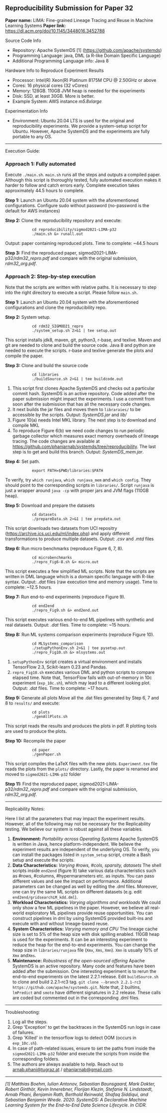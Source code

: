 ## Reproducibility Submission for Paper 32

**Paper name:** LIMA: Fine-grained Lineage Tracing and Reuse in Machine Learning Systems
**Paper link:** https://dl.acm.org/doi/10.1145/3448016.3452788

Source Code Info
 - Repository: Apache SystemDS [1] (https://github.com/apache/systemds)
 - Programming Language: java, DML (a R-like Domain Specific Language)
 - Additional Programming Language info: Java 8

Hardware Info to Reproduce Experiment Results

 - Processor: Intel(R) Xeon(R) Platinum 8175M CPU @ 2.50GHz or above
 - Cores: 16 physical cores (32 vCores)
 - Memory: 128GB. 110GB JVM heap is needed for the experiments
 - Disk: SSD, at least 30GB. More is better.
 - Example System: AWS instance *m5.8xlarge*

Experimentation Info

 - Environment: Ubuntu 20.04 LTS is used for the original and reproducibility experiments. We provide a system-setup script for Ubuntu. However, Apache SystemDS and the experiments are fully portable to any OS.
-----------------------------------

Execution Guide:

### Approach 1: Fully automated 
Execute `./main.sh`. `main.sh` runs all the steps and outputs a compiled paper. Although this script is thoroughly tested, fully automated execution makes it harder to follow and catch errors early. Complete execution takes approximately 44.5 hours to complete.
   
**Step 1:** Launch an Ubuntu 20.04 system with the aforementioned configurations.   Configure sudo without password (no-password is the default for AWS instances)
   
**Step 2:** Clone the reproducibility repository and execute:

                cd reproducibility/sigmod2021-LIMA-p32
                ./main.sh &> runall.out  

Output: paper containing reproduced plots. Time to complete: ~44.5 hours
   
**Step 3:** Find the reproduced paper, sigmod2021-LIMA-p32/*rdm32_repro.pdf*  and compare with the original submission, *rdm32_org.pdf*.

### Approach 2: Step-by-step execution
Note that the scripts are written with relative paths. It is necessary to step into the right directory to execute a script. Please follow `main.sh`.

**Step 1:** Launch an Ubuntu 20.04 system with the aforementioned configurations and clone the reproducibility repo.

**Step 2:** System setup.

                cd rdm32_SIGMOD21_repro
                ./system_setup.sh 2>&1 | tee setup.out

  This script installs jdk8, maven, git, python3, r-base, and texlive. Maven and git are needed to clone and build the source code. Java 8 and python are needed to execute the scripts. r-base and texlive generate the plots and compile the paper.

**Step 3:** Clone and build the source code

                cd libraries
                ./buildSource.sh 2>&1 | tee buildcode.out

  1) This script first clones Apache SystemDS and checks out a particular commit hash. SystemDS is an active repository. Code added after the paper submission might impact the experiments. I use a commit from soon after the submission that has all the necessary code changes.
  2) It next builds the jar files and moves them to `libraraies/` to be accessible by the scripts. Output: *SystemDS.jar* and *lib/*
  3) Figure 10(a) needs Intel MKL library. The next step is to download and compile MKL
  4) To reproduce Figure 6(b) we need code changes to run periodic garbage collector which measures exact memory overheads of lineage tracing. The code changes are available at https://github.com/phaniarnab/systemds/tree/reproducibility. The last step is to get and build this branch. Output: *SystemDS_mem.jar*. 

**Step 4:** Set path.

                export PATH=$PWD/libraries:$PATH

  To verify, try `which runjava`, `which runjava_mem` and `which config`. They should point to the corresponding scripts in `libraries/`. Script `runjava` is  just a wrapper around `java -cp` with proper jars and JVM flags (110GB heap).

**Step 5:** Download and prepare the datasets

                cd datasets
                ./prepareData.sh 2>&1 | tee prepdata.out

  This script downloads two datasets from UCI repositry (https://archive.ics.uci.edu/ml/index.php) and apply different transformations to produce multiple datasets. 
  Output: *.csv* and *.mtd* files

**Step 6:** Run micro benchmarks (reproduce Figure 6, 7, 8).

                cd microbenchmarks
                ./repro_Fig6-8.sh &> micro.out

  This script executes a few simplified ML scripts. Note that the scripts are written in DML language which is a domain specific language with R-like syntax. 
  Output: *.dat* files (raw execution time and memory usage). Time to complete: ~12.5 hours.

**Step 7:** Run end-to-end experiments (reproduce Figure 9).

                cd end2end
                ./repro_Fig9.sh &> end2end.out

  This script executes various end-to-end ML pipelines with synthetic and real datasets.
  Output: *.dat* files. Time to complete: ~15 hours.

**Step 8:** Run ML systems comparison experiments (reproduce Figure 10).

                cd MLSystems_comparison
                ./setupPythonEnv.sh 2>&1 | tee pysetup.out
                ./repro_Fig10.sh &> mlsystems.out

  1) `setupPythonEnv` script creates a virtual environment and installs TensorFlow 2.3, Scikit-learn 0.23 and Pandas.
  2) `repro_Fig10.sh` executes various DML and python scripts to compare elapsed time. Note that, TensorFlow fails with out-of-memory in 10c experiment (`exp_10c.sh`), which may lead to a different looking plot.
Output: *.dat* files. Time to complete: ~17 hours.

**Step 9:** Generate all plots
  Move all the .dat files generated by Step 6, 7 and 8 to `results/` and execute:

                cd plots
                ./genAllPlots.sh

  This script reads the results and produces the plots in pdf. R plotting tools are used to produce the plots.

**Step 10:** Recompile the paper

                cd paper
                ./genPaper.sh

  This script compiles the LaTeX files with the new plots. `Experiment.tex` file reads the plots from the `plots/` directory.
  Lastly, the paper is renamed and moved to `sigmod2021-LIMA-p32` folder

**Step 11:** Find the reproduced paper, sigmod2021-LIMA-p32/*rdm32_repro.pdf* and compare with the original submission, *rdm32_org.pdf*.

--------------------------------------

Replicability Notes:

Here I list all the parameters that may impact the experiment results. However, all of the following may not be necessary
for the Replicability testing. We believe our system is robust against all these variables.
1) **Environment:** *Portability across Operating Systems*
  Apache SystemDS is written in Java, hence platform-independent. We believe the experiment results are independent of the underlying OS. To verify, you can install the packages listed in  `system_setup` script, create a Bash setup and execute the scripts.
2) **Data Characteristics:** *Varying #rows, #cols, sparsity, datasets*
  The shell scripts inside `end2end` (figure 9) take various data characteristics such as #rows, #columns, #hypermarameters etc. as inputs. You can pass different values and see the impact on performance. Additional parameters can be changed as well by editing the .dml files. Moreover, one can try the same ML scripts on different datasets (e.g. edit `end2end/gridsearchLM_kdd.dml`).
3) **Workload Characteristics:** *Varying algorithms and workloads*
  We could only show a few ML pipelines in the paper. However, we believe all real-world exploratory ML pipelines provide reuse opportunities. You can construct pipelines in dml by using SystemDS provided built-ins and execute with and without lineage-based reuse.
4) **System Characteristics:** *Varying memory and CPU*
  The lineage cache size is set to 5% of the heap size with disk spilling enabled. 110GB heap is used for the experiments. It can be an interesting experiment to reduce the heap for the end-to-end experiments. You can change the heap size in `libraries/runjava` file (`Xmx`, `Xms`, `Xmn`). `Xmn` is usually 10% of `Xmx` and`Xms`.
5) **Maintenance:** *Robustness of the open-sourced offering*
  Apache SystemDS is an active repository. Many code and features have been added after the submission. One interesting experiment is to rerun the end-to-end experiments on the latest 2.2.1 release. Edit `buildSource.sh` to clone and build 2.2.1-rc3 tag. `git clone --branch 2.2.1-rc3 https://github.com/apache/systemds.git`. Note that, 2 builtins, `lmPredict` and `smote` have different signatures in 2.2 release. These calls are coded but commented out in the corresponding .dml files.
  
---------------------------------------------

Troubleshooting:
1) Log all the steps.
2) Grep 'Exception' to get the backtraces in the SystemDS run logs in case of failures.
3) Grep 'Killed' in the tensorflow logs to detect OOM (occurs in `exp_10c.sh`).
4) In case of path-related issues, ensure to set the paths from inside the `sigmod2021-LIMA-p32` folder and execute the scripts from inside the corresponding folders.
5) The authors are always available to help. Reach out to arnab.phani@tugraz.at / phaniarnab@gmail.com.

----

*[1] Matthias Boehm, Iulian Antonov, Sebastian Baunsgaard, Mark Dokter, Robert Ginthör, Kevin Innerebner, Florijan Klezin, Stefanie N. Lindstaedt, Arnab Phani, Benjamin Rath, Berthold Reinwald, Shafaq Siddiqui, and Sebastian Benjamin
Wrede. 2020. SystemDS: A Declarative Machine Learning System for the End-to-End Data Science Lifecycle. In CIDR.*

